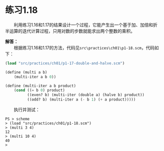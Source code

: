 # 练习1.18
&emsp;&emsp;利用练习1.16和1.17的结果设计一个过程，它能产生出一个基于加、加倍和折半运算的迭代计算过程，只用对数的步数就能求出两个整数的乘积。  

**解答：**  
&emsp;&emsp;根据练习1.16和1.17的方法，代码见`src\practices\ch01\p1-18.scm`，代码如下：  
```lisp
(load "src/practices/ch01/p1-17-double-and-halve.scm")

(define (multi a b)
    (multi-iter a b 0))

(define (multi-iter a b product)
    (cond ((= b 0) product)
          ((even? b) (multi-iter (double a) (halve b) product))
          ((odd? b) (multi-iter a (- b 1) (+ a product)))))
```
&emsp;&emsp;执行并测试：  
```shell
PS > scheme 
> (load "src/practices/ch01/p1-18.scm")
> (multi 3 4)
12
> (multi 10 4)
40
>
```